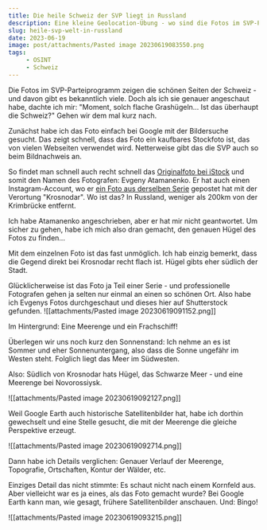 ```yaml
---
title: Die heile Schweiz der SVP liegt in Russland
description: Eine kleine Geolocation-Übung - wo sind die Fotos im SVP-Parteiprogramm her?
slug: heile-svp-welt-in-russland
date: 2023-06-19
image: post/attachments/Pasted image 20230619083550.png
tags:
     - OSINT
     - Schweiz
---
```


Die Fotos im SVP-Parteiprogramm zeigen die schönen Seiten der Schweiz - und davon gibt es bekanntlich viele. Doch als ich sie genauer angeschaut habe, dachte ich mir: "Moment, solch flache Grashügeln... Ist das überhaupt die Schweiz?" Gehen wir dem mal kurz nach.

Zunächst habe ich das Foto einfach bei Google mit der Bildersuche gesucht. Das zeigt schnell, dass das Foto ein kaufbares Stockfoto ist, das von vielen Webseiten verwendet wird. Netterweise gibt das die SVP auch so beim Bildnachweis an.

So findet man schnell auch recht schnell das [Originalfoto bei iStock](https://www.istockphoto.com/de/foto/mutter-vater-sohn-und-tochter-bei-sonnenuntergang-gm1159094800-316832689?phrase=happy+family%3A+mother%2C+father%2C+children+son+and+daughter+running+and+jumping+on+nature+on+sunset ) und somit den Namen des Fotografen: Evgeny Atamanenko. Er hat auch einen Instagram-Account, wo er [ein Foto aus derselben Serie](https://www.instagram.com/p/BlA3ZRrA5WZ/?hl=en) gepostet hat mit der Verortung "Krosnodar". Wo ist das? In Russland, weniger als 200km von der Krimbrücke entfernt.

Ich habe Atamanenko angeschrieben, aber er hat mir nicht geantwortet. Um sicher zu gehen, habe ich mich also dran gemacht, den genauen Hügel des Fotos zu finden...

Mit dem einzelnen Foto ist das fast unmöglich. Ich hab einzig bemerkt, dass die Gegend direkt bei Krosnodar recht flach ist. Hügel gibts eher südlich der Stadt.

Glücklicherweise ist das Foto ja Teil einer Serie - und professionelle Fotografen gehen ja selten nur einmal an einen so schönen Ort. Also habe ich Evgenys Fotos durchgeschaut und dieses hier auf Shutterstock gefunden.
![[attachments/Pasted image 20230619091152.png]]

Im Hintergrund: Eine Meerenge und ein Frachschiff!

Überlegen wir uns noch kurz den Sonnenstand: Ich nehme an es ist Sommer und eher Sonnenuntergang, also dass die Sonne ungefähr im Westen steht. Folglich liegt das Meer im Südwesten.

Also: Südlich von Krosnodar hats Hügel, das Schwarze Meer - und eine Meerenge bei Novorossiysk.

![[attachments/Pasted image 20230619092127.png]]

Weil Google Earth auch historische Satellitenbilder hat, habe ich dorthin gewechselt und eine Stelle gesucht, die mit der Meerenge die gleiche Perspektive erzeugt.

![[attachments/Pasted image 20230619092714.png]]

Dann habe ich Details verglichen: Genauer Verlauf der Meerenge, Topografie, Ortschaften,  Kontur der Wälder, etc.

Einziges Detail das nicht stimmte: Es schaut nicht nach einem Kornfeld aus. Aber vielleicht war es ja eines, als das Foto gemacht wurde? Bei Google Earth kann man, wie gesagt, frühere Satellitenbilder anschauen. Und: Bingo!

![[attachments/Pasted image 20230619093215.png]]

